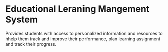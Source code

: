 # Educational Leraning Mangement System

Provides students with access to personalized information and  resources to hhelp them track and improve their performance, plan learning assignment and track their progress. 
